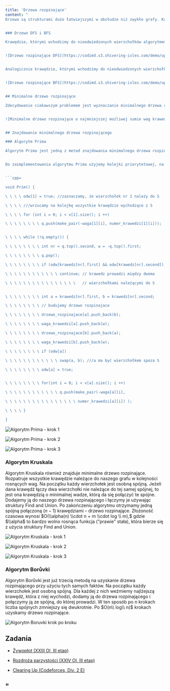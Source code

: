 ```yaml
---
title: 'Drzewa rozpinające'
content: "
Drzewa są strukturami dużo łatwiejszymi w obsłudze niż zwykłe grafy. Każdy spójny graf $G$ posiada podgraf będący drzewem, który zawiera wszystkie wierzchołki $G.$ Nazywamy go <b>drzewem rozpinającym.</b> Czasem dokładne przyjrzenie się mu znacznie ułatwia rozwiązanie problemów.


### Drzewo DFS i BFS

Krawędzie, którymi wchodzimy do nieodwiedzonych wierzchołków algorytmem $DFS$ stworzą drzewo rozpinające, które nazwiemy drzewem $DFS.$


![Drzewo rozpinające DFS](https://codimd.s3.shivering-isles.com/demo/uploads/upload_a4c396e85e42cd8c70b77b41383bf547.png)


Analogicznie krawędzie, którymi wchodzimy do nieodwiedzonych wierzchołków algorytmem $BFS$ stworzą inne drzewo rozpinające, które nazwiemy drzewem $BFS.$


![Drzewo rozpinające BFS](https://codimd.s3.shivering-isles.com/demo/uploads/upload_966a8c07c19cff247c43ef86ed2cbb75.png)


## Minimalne drzewo rozpinające

Zdecydowanie ciekawszym problemem jest wyznaczanie minimalnego drzewa rozpinającego – drzewa rozpinającego o minimalnej sumie wag krawędzi.


![Minimalne drzewo rozpinające o najmniejszej możliwej sumie wag krawedzi](https://codimd.s3.shivering-isles.com/demo/uploads/upload_7b0f63b10f4458cf3e0ebf07ed0b468e.png)


## Znajdowanie minimalnego drzewa rozpinającego

### Algorytm Prima

Algorytm Prima jest jedną z metod znajdowania minimalnego drzewa rozpinającego. Opiera się na podobnych założeniach, co algorytm Dijkstry. Załóżmy, że mamy już część naszego drzewa rozpinającego, której wierzchołki tworzą zbiór $S.$ W celu powiększenia $S$ musimy wziąć krawędź wychodzącą z $S.$ Będziemy brali zachłannie taką, która biegnie do wierzchołka spoza $S$ i ma minimalną wagę. Ten wierzchołek dodamy do naszego zbioru. W żadnym kroku nie stracimy możliwości zrobienia lepszego ruchu niż te, które wykonaliśmy.


Do zaimplementowania algorytmu Prima użyjemy kolejki priorytetowej, na którą będziemy wrzucać kolejne krawędzie wraz z wierzchołkami, do których biegną. Jego złożoność obliczeniowa wynosi $O((n + m) \\ log (n +  m)).$


```cpp=

void Prim() {

\ \ \ \ odw[1] = true; //zaznaczamy, że wierzchołek nr 1 należy do S

\ \ \ \ ///wrzucamy na kolejkę wszystkie krawędzie wychodzące z S

\ \ \ \ for (int i = 0; i < v[1].size(); i ++)

\ \ \ \ \ \ \ \ q.push(make_pair(-waga[1][i], numer_krawedzi[1][i]));


\ \ \ \ while (!q.empty()) {

\ \ \ \ \ \ \ \ int nr = q.top().second, w = -q.top().first;

\ \ \ \ \ \ \ \ q.pop();

\ \ \ \ \ \ \ \ if (odw[krawedz[nr].first] && odw[krawedz[nr].second])

\ \ \ \ \ \ \ \ \ \ \ \ continue; // krawedz prowadzi między dwoma

\ \ \ \ \ \ \ \ \ \ \ \ \ \ \ \   // wierzchołkami należącymi do S


\ \ \ \ \ \ \ \ int a = krawedz[nr].first, b = krawedz[nr].second;

\ \ \ \ \ \ \ \ // budujemy drzewo rozpinajace

\ \ \ \ \ \ \ \ drzewo_rozpinajace[a].push_back(b);

\ \ \ \ \ \ \ \ waga_krawedzi[a].push_back(w);

\ \ \ \ \ \ \ \ drzewo_rozpinajace[b].push_back(a);

\ \ \ \ \ \ \ \ waga_krawedzi[b].push_back(w);

\ \ \ \ \ \ \ \ if (odw[a])

\ \ \ \ \ \ \ \ \ \ \ \ swap(a, b); ///a ma być wierzchołkem spoza S

\ \ \ \ \ \ \ \ odw[a] = true;


\ \ \ \ \ \ \ \ for(int i = 0; i < v[a].size(); i ++)

\ \ \ \ \ \ \ \ \ \ \ \ q.push(make_pair(-waga[a][i],

\ \ \ \ \ \ \ \ \ \ \ \ \ \ \ \ numer_krawedzi[a][i]) );

\ \ \ \ }

}

```


![Algorytm Prima - krok 1](https://codimd.s3.shivering-isles.com/demo/uploads/upload_e52eb62d8549dff98f3efbf23ae95b23.png)


![Algorytm Prima - krok 2](https://codimd.s3.shivering-isles.com/demo/uploads/upload_d373e5e93e102f17936744a78033e4e3.png)


![Algorytm Prima - krok 3](https://codimd.s3.shivering-isles.com/demo/uploads/upload_76df0eb4119dacfd5a03776e8fb7854a.png)


### Algorytm Kruskala

Algorytm Kruskala również znajduje minimalne drzewo rozpinające. Rozpatruje wszystkie krawędzie należące do naszego grafu w kolejności rosnących wag. Na początku każdy wierzchołek jest osobną spójną. Jeżeli dana krawędź łączy dwa wierzchołki nie należące do tej samej spójnej, to jest ona krawędzią o minimalnej wadze, którą da się połączyć te spójne. Dodajemy ją do naszego drzewa rozpinającego i łączymy je używając struktury Find and Union. Po zakończeniu algorytmu otrzymamy jedną spójną połączoną $(n-1)$ krawędziami – drzewo rozpinające. Złożoność czasowa wynosi $O(\\alpha(n) \\cdot n + m \\cdot log \\ m),$ gdzie $\\alpha$ to bardzo wolno rosnąca funkcja (\"prawie\" stała), która bierze się z użycia struktury Find and Union.


![Algorytm Kruskala - krok 1](https://codimd.s3.shivering-isles.com/demo/uploads/upload_60cdead21fff6c4b8451f6c7e2b0428c.png)


![Algorytm Kruskala - krok 2](https://codimd.s3.shivering-isles.com/demo/uploads/upload_3e1b968a38b4cdb8ad63ad0362fdf1cd.png)


![Algorytm Kruskala - krok 3](https://codimd.s3.shivering-isles.com/demo/uploads/upload_984e76ee2f5ca65caabc1af52bf43cca.png)


### Algorytm Borůvki

Algorytm Borůvki jest już trzecią metodą na uzyskanie drzewa rozpinającego przy użyciu tych samych faktów. Na początku każdy wierzchołek jest osobną spójną. Dla każdej z nich weźmiemy najlżejszą krawędź, która z niej wychodzi, dodamy ją do drzewa rozpinającego i połączymy ją ze spójną, do której prowadzi. W ten sposób po n krokach liczba spójnych zmniejszy się dwukrotnie. Po $O(n\\ log\\ n)$ krokach uzyskamy drzewo rozpinające.


![Algorytm Boruvki krok po kroku](https://codimd.s3.shivering-isles.com/demo/uploads/upload_a2c40b3742e27b6a73a57aeb987e3abb.png)


## Zadania

- [Żywopłot (XXIII OI, III etap)](https://szkopul.edu.pl/problemset/problem/dABzva_j1-BvzKMsyxkuRoue/site/?key=statement)

- [Rozdroża parzystości (XXIV OI, III etap)](https://szkopul.edu.pl/problemset/problem/-7cqC3RrH4e-Ar7DWy4GKzLv/site/?key=statement)

- [Clearing Up (Codeforces, Div. 2 E)](https://codeforces.com/contest/141/problem/E)

"
---
```

